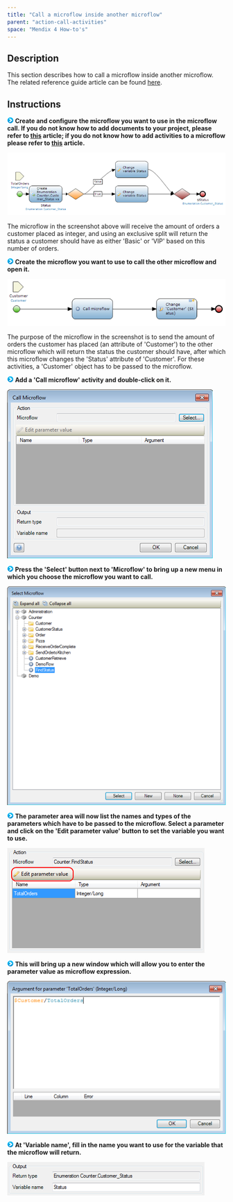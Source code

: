 ```yaml
---
title: "Call a microflow inside another microflow"
parent: "action-call-activities"
space: "Mendix 4 How-to's"
---
```

## Description

This section describes how to call a microflow inside another microflow. The related reference guide article can be found [here](/refguide4/microflow-call).

## Instructions

![](attachments/819203/917932.png) **Create and configure the microflow you want to use in the microflow call. If you do not know how to add documents to your project, please refer to [this](add-documents-to-a-module) article; if you do not know how to add activities to a microflow please refer to [this](add-an-activity-to-a-microflow) article.**

![](attachments/2621593/2752906.png)

The microflow in the screenshot above will receive the amount of orders a customer placed as integer, and using an exclusive split will return the status a customer should have as either 'Basic' or 'VIP' based on this number of orders.

![](attachments/819203/917932.png) **Create the microflow you want to use to call the other microflow and open it.**

![](attachments/2621593/2752905.png)

The purpose of the microflow in the screenshot is to send the amount of orders the customer has placed (an attribute of 'Customer') to the other microflow which will return the status the customer should have, after which this microflow changes the 'Status' attribute of 'Customer'. For these activities, a 'Customer' object has to be passed to the microflow.

![](attachments/819203/917932.png) **Add a 'Call microflow' activity and double-click on it.**

![](attachments/2621593/2752908.png)

![](attachments/819203/917932.png) **Press the 'Select' button next to 'Microflow' to bring up a new menu in which you choose the microflow you want to call.**

![](attachments/2621593/2752903.png)

![](attachments/819203/917932.png) **The parameter area will now list the names and types of the parameters which have to be passed to the microflow. Select a parameter and click on the 'Edit parameter value' button to set the variable you want to use.**

![](attachments/2621593/2752904.png)

![](attachments/819203/917932.png) **This will bring up a new window which will allow you to enter the parameter value as microflow expression.**

![](attachments/2621593/2752907.png)

![](attachments/819203/917932.png) **At 'Variable name', fill in the name you want to use for the variable that the microflow will return.**

![](attachments/2621593/2752910.png)
